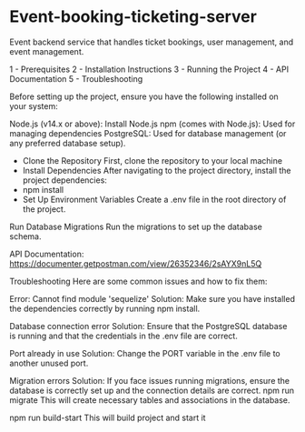# Event-booking-ticketing-server
Event backend service that handles ticket bookings, user management, and event management.


1 - Prerequisites
2 - Installation Instructions
3 - Running the Project
4 - API Documentation
5 - Troubleshooting

Before setting up the project, ensure you have the following installed on your system:

Node.js (v14.x or above): Install Node.js
npm (comes with Node.js): Used for managing dependencies
PostgreSQL: Used for database management (or any preferred database setup).

 - Clone the Repository First, clone the repository to your local machine
 - Install Dependencies After navigating to the project directory, install the project dependencies:
 - npm install
 - Set Up Environment Variables Create a .env file in the root directory of the project.
   
Run Database Migrations Run the migrations to set up the database schema.



API Documentation: 
https://documenter.getpostman.com/view/26352346/2sAYX9nL5Q


Troubleshooting
Here are some common issues and how to fix them:

Error: Cannot find module 'sequelize'
Solution: Make sure you have installed the dependencies correctly by running npm install.

Database connection error
Solution: Ensure that the PostgreSQL database is running and that the credentials in the .env file are correct.

Port already in use
Solution: Change the PORT variable in the .env file to another unused port.

Migration errors
Solution: If you face issues running migrations, ensure the database is correctly set up and the connection details are correct.
npm run migrate
This will create necessary tables and associations in the database.

npm run build-start
This will build project and start it
   
